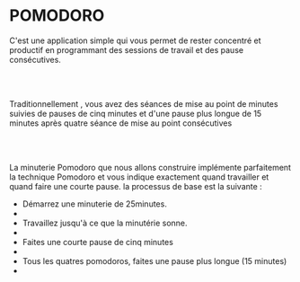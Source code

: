 # POMODORO


<p>C'est une application simple qui vous permet de rester concentré et productif en programmant des sessions de travail et des pause consécutives.</p>
<br>
<br>

<p>Traditionnellement , vous avez des séances de mise au point de minutes suivies de pauses de cinq minutes et d'une pause plus longue de 15 minutes après quatre séance de mise au point consécutives</p>

<br>
<br>


<p>
La minuterie Pomodoro que nous allons construire implémente parfaitement la technique Pomodoro et vous indique exactement quand travailler et quand faire une courte pause. 
 la processus de base est la suivante :
</p>

<ul>
<li>Démarrez une minuterie de 25minutes.<li>
<li>Travaillez jusqu'à ce que la minutérie sonne.<li>
<li> Faites une courte pause de cinq minutes<li>
<li> Tous les quatres pomodoros, faites une pause plus longue (15 minutes)<li>


</ul>

